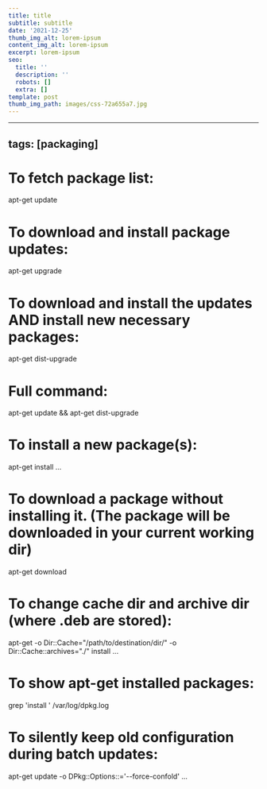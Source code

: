 ```yaml
---
title: title
subtitle: subtitle
date: '2021-12-25'
thumb_img_alt: lorem-ipsum
content_img_alt: lorem-ipsum
excerpt: lorem-ipsum
seo:
  title: ''
  description: ''
  robots: []
  extra: []
template: post
thumb_img_path: images/css-72a655a7.jpg
---
```

---
tags: [packaging]
---

# To fetch package list:

apt-get update

# To download and install package updates:

apt-get upgrade

# To download and install the updates AND install new necessary packages:

apt-get dist-upgrade

# Full command:

apt-get update && apt-get dist-upgrade

# To install a new package(s):

apt-get install <package>...

# To download a package without installing it. (The package will be downloaded in your current working dir)

apt-get download <package>

# To change cache dir and archive dir (where .deb are stored):

apt-get -o Dir::Cache="/path/to/destination/dir/" -o Dir::Cache::archives="./" install ...

# To show apt-get installed packages:

grep 'install ' /var/log/dpkg.log

# To silently keep old configuration during batch updates:

apt-get update -o DPkg::Options::='--force-confold' ...
